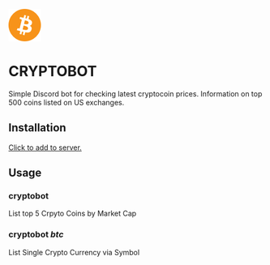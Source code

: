 ![Bitcoin Logo](/assets/btc@2x.png) 
# CRYPTOBOT

Simple Discord bot for checking latest cryptocoin prices.  Information on top 500 coins listed on US exchanges.


## Installation

[Click to add to server.](https://discord.com/api/oauth2/authorize?client_id=815638800133914645&permissions=83968&scope=bot)

## Usage

### cryptobot 
List top 5 Crpyto Coins by Market Cap

### cryptobot ***btc***
List Single Crypto Currency via Symbol
